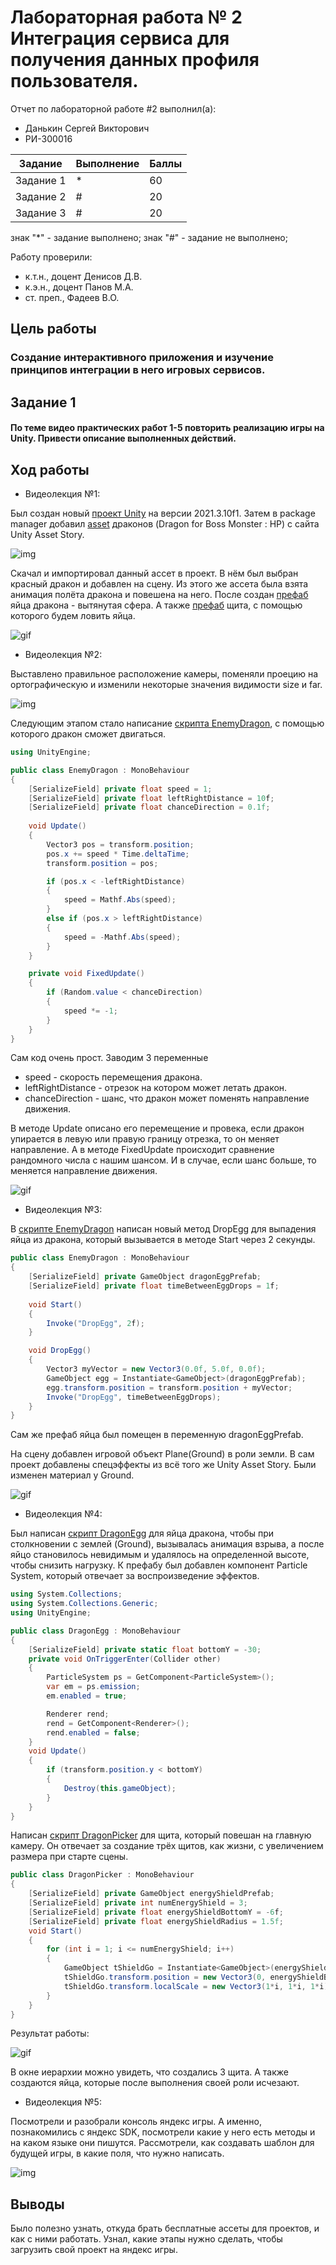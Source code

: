 # Лабораторная работа № 2 Интеграция сервиса для получения данных профиля пользователя.
Отчет по лабораторной работе #2 выполнил(а):
- Данькин Сергей Викторович
- РИ-300016

| Задание | Выполнение | Баллы |
| ------ | ------ | ------ |
| Задание 1 | * | 60 |
| Задание 2 | # | 20 |
| Задание 3 | # | 20 |

знак "*" - задание выполнено; знак "#" - задание не выполнено;

Работу проверили:
- к.т.н., доцент Денисов Д.В.
- к.э.н., доцент Панов М.А.
- ст. преп., Фадеев В.О.

## Цель работы
### Cоздание интерактивного приложения и изучение принципов интеграции в него игровых сервисов.

## Задание 1
#### По теме видео практических работ 1-5 повторить реализацию игры на Unity. Привести описание выполненных действий.

## Ход работы

- Видеолекция №1:

Был создан новый [проект Unity]() на версии 2021.3.10f1. Затем в package manager добавил [asset]() драконов (Dragon for Boss Monster : HP) с сайта Unity Asset Story.

![img](https://github.com/S1GARETA/UnityLab2/blob/main/Demo%20files/UnityStory1.jpg)

Скачал и импортировал данный ассет в проект. В нём был выбран красный дракон и добавлен на сцену. Из этого же ассета была взята анимация полёта дракона и повешена на него. После создан [префаб]() яйца дракона - вытянутая сфера. А также [префаб]() щита, с помощью которого будем ловить яйца.

![gif](https://github.com/S1GARETA/UnityLab2/blob/main/Demo%20files/Task1.gif)

- Видеолекция №2:

Выставлено правильное расположение камеры, поменяли проецию на ортографическую и изменили некоторые значения видимости size и far.

![img](https://github.com/S1GARETA/UnityLab2/blob/main/Demo%20files/Camera.jpg)

Следующим этапом стало написание [скрипта EnemyDragon](), с помощью которого дракон сможет двигаться.

```cs
using UnityEngine;

public class EnemyDragon : MonoBehaviour
{
    [SerializeField] private float speed = 1;
    [SerializeField] private float leftRightDistance = 10f;
    [SerializeField] private float chanceDirection = 0.1f;
    
    void Update()
    {
        Vector3 pos = transform.position;
        pos.x += speed * Time.deltaTime;
        transform.position = pos;

        if (pos.x < -leftRightDistance)
        {
            speed = Mathf.Abs(speed);
        }
        else if (pos.x > leftRightDistance)
        {
            speed = -Mathf.Abs(speed);
        }
    }

    private void FixedUpdate()
    {
        if (Random.value < chanceDirection)
        {
            speed *= -1;
        }
    }
}
```
Сам код очень прост. Заводим 3 переменные

- speed - скорость перемещения дракона.
- leftRightDistance - отрезок на котором может летать дракон.
- chanceDirection - шанс, что дракон может поменять направление движения.

В методе Update описано его перемещение и провека, если дракон упирается в левую или правую границу отрезка, то он меняет направление. А в методе FixedUpdate происходит сравнение рандомного числа с нашим шансом. И в случае, если шанс больше, то меняется направление движения.

![gif](https://github.com/S1GARETA/UnityLab2/blob/main/Demo%20files/Task2.gif)

- Видеолекция №3:

В [скрипте EnemyDragon]() написан новый метод DropEgg для выпадения яйца из дракона, который вызывается в методе Start через 2 секунды.

```cs
public class EnemyDragon : MonoBehaviour
{
    [SerializeField] private GameObject dragonEggPrefab;
    [SerializeField] private float timeBetweenEggDrops = 1f;
    
    void Start()
    {
        Invoke("DropEgg", 2f);
    }

    void DropEgg()
    {
        Vector3 myVector = new Vector3(0.0f, 5.0f, 0.0f);
        GameObject egg = Instantiate<GameObject>(dragonEggPrefab);
        egg.transform.position = transform.position + myVector;
        Invoke("DropEgg", timeBetweenEggDrops);
    }
}
```
Сам же префаб яйца был помещен в переменную dragonEggPrefab.

На сцену добавлен игровой объект Plane(Ground) в роли земли. В сам проект добавлены спецэффекты из всё того же Unity Asset Story. Были изменен материал у Ground.

![gif](https://github.com/S1GARETA/UnityLab2/blob/main/Demo%20files/Task3.gif)

- Видеолекция №4:

Был написан [скрипт DragonEgg]() для яйца дракона, чтобы при столкновении с землей (Ground), вызывалась анимация взрыва, а после яйцо становилось невидимым и удалялось на определенной высоте, чтобы снизить нагрузку. К префабу был добавлен компонент Particle System, который отвечает за воспроизведение эффектов.
```cs
using System.Collections;
using System.Collections.Generic;
using UnityEngine;

public class DragonEgg : MonoBehaviour
{
    [SerializeField] private static float bottomY = -30;
    private void OnTriggerEnter(Collider other)
    {
        ParticleSystem ps = GetComponent<ParticleSystem>();
        var em = ps.emission;
        em.enabled = true;

        Renderer rend;
        rend = GetComponent<Renderer>();
        rend.enabled = false;    
    }
    void Update()
    {
        if (transform.position.y < bottomY)
        {
            Destroy(this.gameObject);
        }
    }
}
```

Написан [скрипт DragonPicker]() для щита, который повешан на главную камеру. Он отвечает за создание трёх щитов, как жизни, с увеличением размера при старте сцены.

```cs
public class DragonPicker : MonoBehaviour
{
    [SerializeField] private GameObject energyShieldPrefab;
    [SerializeField] private int numEnergyShield = 3;
    [SerializeField] private float energyShieldBottomY = -6f;
    [SerializeField] private float energyShieldRadius = 1.5f;
    void Start()
    {
        for (int i = 1; i <= numEnergyShield; i++)
        {
            GameObject tShieldGo = Instantiate<GameObject>(energyShieldPrefab);
            tShieldGo.transform.position = new Vector3(0, energyShieldBottomY, 0);
            tShieldGo.transform.localScale = new Vector3(1*i, 1*i, 1*i);
        }
    }
}
```
Результат работы:

![gif](https://github.com/S1GARETA/UnityLab2/blob/main/Demo%20files/Task4.gif)

В окне иерархии можно увидеть, что создались 3 щита. А также создаются яйца, которые после выполнения своей роли исчезают.

- Видеолекция №5:

Посмотрели и разобрали консоль яндекс игры. А именно, познакомились с яндекс SDK, посмотрели какие у него есть методы и на каком языке они пишутся. Рассмотрели, как создавать шаблон для будущей игры, в какие поля, что нужно написать.

![img](https://github.com/S1GARETA/UnityLab2/blob/main/Demo%20files/Yandex2.jpg)

## Выводы

Было полезно узнать, откуда брать бесплатные ассеты для проектов, и как с ними работать. Узнал, какие этапы нужно сделать, чтобы загрузить свой проект на яндекс игры.